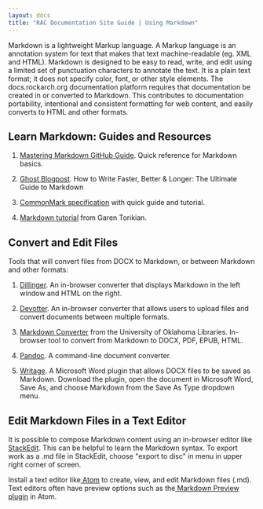 ```yaml
---
layout: docs
title: "RAC Documentation Site Guide | Using Markdown"
---
```


Markdown is a lightweight Markup language. A Markup language is an annotation system for text that makes that text machine-readable (eg. XML and HTML). Markdown is designed to be easy to read, write, and edit using a limited set of punctuation characters to annotate the text. It is a plain text format; it does not specify color, font, or other style elements. The docs.rockarch.org documentation platform requires that documentation be created in or converted to Markdown. This contributes to documentation portability, intentional and consistent formatting for web content, and easily converts to HTML and other formats.

## Learn Markdown: Guides and Resources

1. [Mastering Markdown GitHub Guide](https://guides.github.com/features/mastering-markdown/). Quick reference for Markdown basics.

2. [Ghost Blogpost](https://blog.ghost.org/markdown/). How to Write Faster, Better & Longer: The Ultimate Guide to Markdown

3. [CommonMark specification](http://commonmark.org/help/) with quick guide and tutorial.

4. [Markdown tutorial](https://www.markdowntutorial.com/) from Garen Torikian.

## Convert and Edit Files

Tools that will convert files from DOCX to Markdown, or between Markdown and other formats:

1. [Dillinger](https://dillinger.io/). An in-browser converter that displays Markdown in the left window and HTML on the right.

2. [Devotter](https://devotter.com/converter). An in-browser converter that allows users to upload files and convert documents between multiple formats.

1. [Markdown Converter](https://tools.libraries.ou.edu/markdown) from the University of Oklahoma Libraries.  In-browser tool to convert from Markdown to DOCX, PDF, EPUB, HTML.

2. [Pandoc](https://pandoc.org/). A command-line document converter.

3. [Writage](http://www.writage.com/). A Microsoft Word plugin that allows DOCX files to be saved as Markdown. Download the plugin, open the document in Microsoft Word, Save As, and choose Markdown from the Save As Type dropdown menu.

## Edit Markdown Files in a Text Editor

It is possible to compose Markdown content using an in-browser editor like[ StackEdit](https://stackedit.io/). This can be helpful to learn the Markdown syntax. To export work as a .md file in StackEdit, choose "export to disc" in menu in upper right corner of screen.

Install a text editor like[ Atom](https://atom.io/) to create, view, and edit Markdown files (.md). Text editors often have preview options such as the[ Markdown Preview plugin](https://atom.io/packages/markdown-preview) in Atom.
